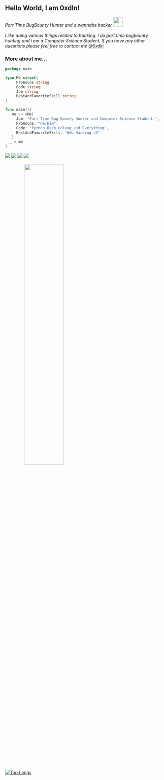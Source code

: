 <h2> Hello World, I am 0xdln! </h2>
<p><em>Part Time BugBounty Hunter and a wannabe hacker <img src="https://media.giphy.com/media/WUlplcMpOCEmTGBtBW/giphy.gif" width="30"><br><br>
I like doing various things related to hacking. I do part time bugbounty hunting and i am a Computer Science Student. If you have any other questions please feel free to contact me <a href="http://twitter.com/0xdln">@0xdln</h1></a>
</em></p>


### More about me...
```go
package main

type Me struct{
     Pronouns string
     Code string
     Job string
     BestAndFavoriteSkill string
}

func main(){
   me := &Me{
     Job: "Part Time Bug Bounty Hunter and Computer Science Student.",
     Pronouns: "He/Him",
     Code: "Python,Bash,Golang and Everything",
     BestAndFavoriteSkill: "Web Hacking :D"
   }
  _ = me
}

```
[![](https://img.shields.io/twitter/follow/0xdln?color=gray&logo=twitter&label=%400xdln&style=flat)](https://twitter.com/0xdln)
[![](https://img.shields.io/github/followers/0xdln1?color=gray&label=%400xdln1&logo=GitHub)](https://github.com/0xdln1)
[![](https://img.shields.io/github/stars/0xdln1?color=gray&logo=GitHub)](https://github.com/0xdln1)
[![](https://img.shields.io/badge/-hackerone-black?logo=hackerone&color=gray&style=flat)](https://hackerone.com/0xdln)
<br>
<br>
<img src="https://github-readme-stats.vercel.app/api?username=0xdln1&show_icons=true&theme=radical" width="50%" style=" text-align: center;">

[![Top Langs](https://github-readme-stats.vercel.app/api/top-langs/?username=0xdln1&hide=scss,less&theme=radical)](https://github.com/0xdln1/github-readme-stats)
